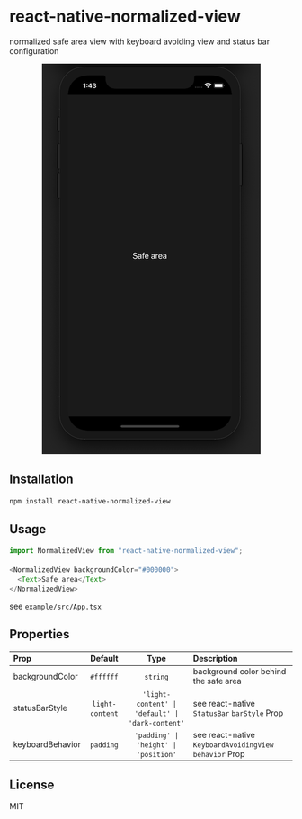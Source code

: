 # react-native-normalized-view

normalized safe area view with keyboard avoiding view and status bar configuration

<p align="center">
  <img src="./example/preview.png">
</p>

## Installation

```sh
npm install react-native-normalized-view
```

## Usage

```js
import NormalizedView from "react-native-normalized-view";

<NormalizedView backgroundColor="#000000">
  <Text>Safe area</Text>
</NormalizedView>
```

see `example/src/App.tsx`

## Properties
| Prop  | Default  | Type | Description |
| :------------ |:---------------:| :---------------:| :-----|
| backgroundColor | `#ffffff` | `string` | background color behind the safe area |
| statusBarStyle | `light-content` | `'light-content' \| 'default' \| 'dark-content'` | see react-native `StatusBar` `barStyle` Prop |
| keyboardBehavior | `padding` | `'padding' \| 'height' \| 'position'` | see react-native `KeyboardAvoidingView` `behavior` Prop |



## License

MIT
